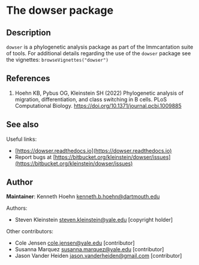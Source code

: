 # The dowser package

Description
--------------------

`dowser` is a phylogenetic analysis package as part of the Immcantation suite of tools.
For additional details regarding the use of the `dowser` package see the 
vignettes:
`browseVignettes("dowser")`






References
-------------------


1. Hoehn KB, Pybus OG, Kleinstein SH (2022) Phylogenetic analysis of 
migration, differentiation, and class switching in B cells.
PLoS Computational Biology. https://doi.org/10.1371/journal.pcbi.1009885





See also
-------------------

Useful links:

+  [https://dowser.readthedocs.io](https://dowser.readthedocs.io)
+  Report bugs at [https://bitbucket.org/kleinstein/dowser/issues](https://bitbucket.org/kleinstein/dowser/issues)





Author
-------------------

**Maintainer**: Kenneth Hoehn [kenneth.b.hoehn@dartmouth.edu](kenneth.b.hoehn@dartmouth.edu)

Authors:

+  Steven Kleinstein [steven.kleinstein@yale.edu](steven.kleinstein@yale.edu) [copyright holder]


Other contributors:

+  Cole Jensen [cole.jensen@yale.edu](cole.jensen@yale.edu) [contributor]
+  Susanna Marquez [susanna.marquez@yale.edu](susanna.marquez@yale.edu) [contributor]
+  Jason Vander Heiden [jason.vanderheiden@gmail.com](jason.vanderheiden@gmail.com) [contributor]